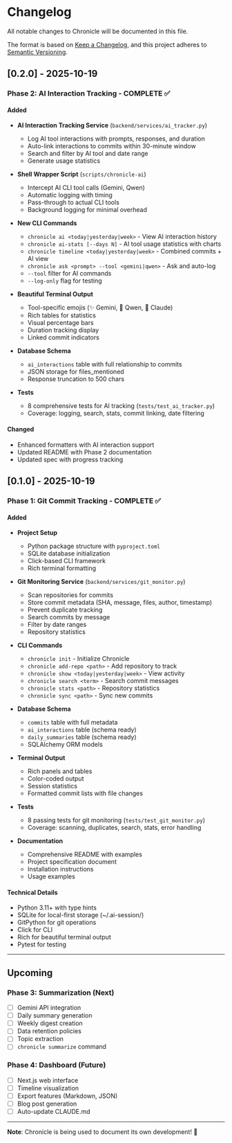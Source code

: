 # Changelog

All notable changes to Chronicle will be documented in this file.

The format is based on [Keep a Changelog](https://keepachangelog.com/en/1.0.0/),
and this project adheres to [Semantic Versioning](https://semver.org/spec/v2.0.0.html).

## [0.2.0] - 2025-10-19

### Phase 2: AI Interaction Tracking - COMPLETE ✅

#### Added
- **AI Interaction Tracking Service** (`backend/services/ai_tracker.py`)
  - Log AI tool interactions with prompts, responses, and duration
  - Auto-link interactions to commits within 30-minute window
  - Search and filter by AI tool and date range
  - Generate usage statistics

- **Shell Wrapper Script** (`scripts/chronicle-ai`)
  - Intercept AI CLI tool calls (Gemini, Qwen)
  - Automatic logging with timing
  - Pass-through to actual CLI tools
  - Background logging for minimal overhead

- **New CLI Commands**
  - `chronicle ai <today|yesterday|week>` - View AI interaction history
  - `chronicle ai-stats [--days N]` - AI tool usage statistics with charts
  - `chronicle timeline <today|yesterday|week>` - Combined commits + AI view
  - `chronicle ask <prompt> --tool <gemini|qwen>` - Ask and auto-log
  - `--tool` filter for AI commands
  - `--log-only` flag for testing

- **Beautiful Terminal Output**
  - Tool-specific emojis (✨ Gemini, 🔮 Qwen, 🎯 Claude)
  - Rich tables for statistics
  - Visual percentage bars
  - Duration tracking display
  - Linked commit indicators

- **Database Schema**
  - `ai_interactions` table with full relationship to commits
  - JSON storage for files_mentioned
  - Response truncation to 500 chars

- **Tests**
  - 8 comprehensive tests for AI tracking (`tests/test_ai_tracker.py`)
  - Coverage: logging, search, stats, commit linking, date filtering

#### Changed
- Enhanced formatters with AI interaction support
- Updated README with Phase 2 documentation
- Updated spec with progress tracking

## [0.1.0] - 2025-10-19

### Phase 1: Git Commit Tracking - COMPLETE ✅

#### Added
- **Project Setup**
  - Python package structure with `pyproject.toml`
  - SQLite database initialization
  - Click-based CLI framework
  - Rich terminal formatting

- **Git Monitoring Service** (`backend/services/git_monitor.py`)
  - Scan repositories for commits
  - Store commit metadata (SHA, message, files, author, timestamp)
  - Prevent duplicate tracking
  - Search commits by message
  - Filter by date ranges
  - Repository statistics

- **CLI Commands**
  - `chronicle init` - Initialize Chronicle
  - `chronicle add-repo <path>` - Add repository to track
  - `chronicle show <today|yesterday|week>` - View activity
  - `chronicle search <term>` - Search commit messages
  - `chronicle stats <path>` - Repository statistics
  - `chronicle sync <path>` - Sync new commits

- **Database Schema**
  - `commits` table with full metadata
  - `ai_interactions` table (schema ready)
  - `daily_summaries` table (schema ready)
  - SQLAlchemy ORM models

- **Terminal Output**
  - Rich panels and tables
  - Color-coded output
  - Session statistics
  - Formatted commit lists with file changes

- **Tests**
  - 8 passing tests for git monitoring (`tests/test_git_monitor.py`)
  - Coverage: scanning, duplicates, search, stats, error handling

- **Documentation**
  - Comprehensive README with examples
  - Project specification document
  - Installation instructions
  - Usage examples

#### Technical Details
- Python 3.11+ with type hints
- SQLite for local-first storage (~/.ai-session/)
- GitPython for git operations
- Click for CLI
- Rich for beautiful terminal output
- Pytest for testing

---

## Upcoming

### Phase 3: Summarization (Next)
- [ ] Gemini API integration
- [ ] Daily summary generation
- [ ] Weekly digest creation
- [ ] Data retention policies
- [ ] Topic extraction
- [ ] `chronicle summarize` command

### Phase 4: Dashboard (Future)
- [ ] Next.js web interface
- [ ] Timeline visualization
- [ ] Export features (Markdown, JSON)
- [ ] Blog post generation
- [ ] Auto-update CLAUDE.md

---

**Note**: Chronicle is being used to document its own development! 🎯
